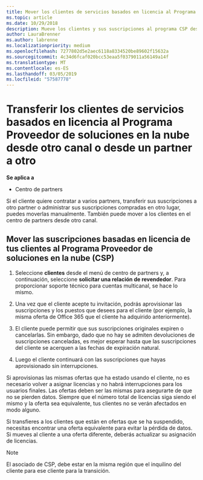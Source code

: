 ```yaml
---
title: Mover los clientes de servicios basados en licencia al Programa Proveedor de soluciones en la nube en el Centro de partners | Centro de partners
ms.topic: article
ms.date: 10/29/2018
description: Mueve los clientes y sus suscripciones al programa CSP desde otro canal o desde otro partner.
author: LauraBrenner
ms.author: labrenne
ms.localizationpriority: medium
ms.openlocfilehash: 7277802d5e2aec6118a8334520be89602f15632a
ms.sourcegitcommit: 4c34d6fcaf020bcc53eaa5f0379011a56149a14f
ms.translationtype: MT
ms.contentlocale: es-ES
ms.lasthandoff: 03/05/2019
ms.locfileid: "57587778"
---
```

# <a name="transfer-license-based-services-customers-to-the-cloud-solution-provider-program-from-another-channel-or-from-one-partner-to-another"></a>Transferir los clientes de servicios basados en licencia al Programa Proveedor de soluciones en la nube desde otro canal o desde un partner a otro

**Se aplica a**

-  Centro de partners

Si el cliente quiere contratar a varios partners, transferir sus suscripciones a otro partner o administrar sus suscripciones compradas en otro lugar, puedes moverlas manualmente. También puede mover a los clientes en el centro de partners desde otro canal.

## <a name="move-your-customers-license-based-subscriptions-to-the-cloud-solution-provider-program-csp"></a>Mover las suscripciones basadas en licencia de tus clientes al Programa Proveedor de soluciones en la nube (CSP)

1. Seleccione **clientes** desde el menú de centro de partners y, a continuación, seleccione **solicitar una relación de revendedor**. Para proporcionar soporte técnico para cuentas multicanal, se hace lo mismo.

2.  Una vez que el cliente acepte tu invitación, podrás aprovisionar las suscripciones y los puestos que desees para el cliente (por ejemplo, la misma oferta de Office 365 que el cliente ha adquirido anteriormente).

3. El cliente puede permitir que sus suscripciones originales expiren o cancelarlas. Sin embargo, dado que no hay se admiten devoluciones de suscripciones canceladas, es mejor esperar hasta que las suscripciones del cliente se acerquen a las fechas de expiración natural.

4. Luego el cliente continuará con las suscripciones que hayas aprovisionado sin interrupciones.


Si aprovisionas las mismas ofertas que ha estado usando el cliente, no es necesario volver a asignar licencias y no habrá interrupciones para los usuarios finales. Las ofertas deben ser las mismas para asegurarte de que no se pierden datos. Siempre que el número total de licencias siga siendo el mismo y la oferta sea equivalente, tus clientes no se verán afectados en modo alguno.

Si transfieres a los clientes que están en ofertas que se ha suspendido, necesitas encontrar una oferta equivalente para evitar la pérdida de datos. Si mueves al cliente a una oferta diferente, deberás actualizar su asignación de licencias.

>[!NOTE]
>El asociado de CSP, debe estar en la misma región que el inquilino del cliente para ese cliente para la transición. 



